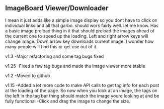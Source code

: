 ## ImageBoard Viewer/Downloader

I mean it just adds like a simple image display so you dont have to click on individual links and all that garbo.
should work fairly well. let me know. 
Has a basic image preload thing in it that should preload the images ahead of the current one to speed up the loading.
Left and right arrow keys will change image. Down arrow key downloads current image.
I wonder how many people will find this or get use out of it.

v1.3
-Major refactoring and some tag bugs fixed

v1.25
-Fixed a few tag bugs and made the image viewer more stable

v1.2 
-Moved to github

v1.15 
-Added a lot more code to make API calls to get tag info for each post at the loading of the page. 
  So now when you look at an image, the tags on the left in the tag bar thing should match the image youre looking at and be 
  fully functional 
-Click and drag the image to change the size.
